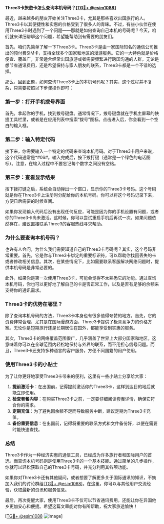 **Three3卡旅遊卡怎么查询本机号码？[[TG💪+ @esim1088](https://t.me/s/esim1088)]**

最近，越来越多的朋友开始关注Three3卡，尤其是那些喜欢出国旅行的人。Three3卡以其便捷性和实惠的价格受到了很多人的青睐。不过，有些小伙伴在使用Three3卡时遇到了一个问题——那就是如何查询自己本机的号码呢？今天，咱们就来详细聊聊这个问题，希望能帮助到有需要的朋友们。

首先，咱们先简单了解一下Three3卡。Three3卡是由一家国际知名的通信公司推出的预付费SIM卡，支持全球多个国家和地区的漫游服务。它的一大特色就是价格便宜、覆盖广，非常适合经常出国旅游或者需要频繁进行跨国沟通的人群。无论是想节省通讯费用，还是希望保持与家人朋友的联系，Three3卡都是一个不错的选择。

那么，回到正题，如何查询Three3卡上的本机号码呢？其实，这个过程并不复杂，只需要按照以下步骤操作即可：

### **第一步：打开手机拨号界面**
首先，拿起你的手机，找到拨号键盘。通常情况下，拨号键盘就在手机主屏幕的快捷工具栏里，或者是在应用列表中搜索“拨号”图标。点击进入后，你会看到一个空白的输入框。

### **第二步：输入特定代码**
接下来，你需要输入一个特定的代码来查询本机号码。对于Three3卡用户来说，这个代码通常是*#06#。输入完成后，按下拨打键（通常是一个绿色的电话图标）。注意，在输入过程中不要忘记每个数字之间没有空格。

### **第三步：查看显示结果**
按下拨打键之后，系统会自动弹出一个窗口，显示你的Three3卡号码。这个号码就是你在Three3卡上注册时分配给你的本机号码。你可以将这个号码记录下来，方便日后需要的时候查阅。

如果你发现输入代码后没有出现任何反应，可能是因为你的手机设置有问题，或者你的Three3卡尚未激活。这时候，你可以尝试重启手机后再试一次。如果问题依然存在，建议直接联系Three3的客服热线寻求帮助。

### **为什么要查询本机号码？**
也许有人会问，为什么我们需要知道自己的Three3卡号码呢？其实，这个号码非常重要。首先，它是你与Three3卡绑定的重要标识符，可以帮助你找回丢失的卡或者修改相关信息。其次，在某些情况下，比如需要联系客服解决网络问题时，提供本机号码是非常必要的。

此外，如果你是第一次使用Three3卡，可能会觉得不太熟悉它的功能。通过查询本机号码，你也可以更好地了解自己的卡是否正常工作，以及是否有足够的余额来支持你的通讯需求。

### **Three3卡的优势在哪里？**
除了查询本机号码的方法，Three3卡本身也有很多值得夸赞的地方。首先，它的资费非常合理，尤其是在国际漫游方面，Three3卡提供了极具竞争力的价格方案。无论你是短期旅行还是长期居住在国外，都能享受到实惠的服务。

其次，Three3卡的网络覆盖范围很广，几乎涵盖了世界上大部分国家和地区。这意味着你可以在全球范围内轻松地保持与外界的联系，而不用担心信号问题。而且，Three3卡还支持多种语言的客户服务，方便不同国籍的用户使用。

### **使用Three3卡的小贴士**
为了让你更好地享受Three3卡带来的便利，这里有一些小贴士分享给大家：

1. **提前激活卡**：在出国前，记得提前激活你的Three3卡，这样到达目的地后就能立即使用。
2. **检查套餐内容**：在购买Three3卡之前，一定要仔细阅读套餐详情，确保它符合你的需求。
3. **定期充值**：为了避免因余额不足而导致服务中断，建议定期为Three3卡充值。
4. **备份重要信息**：在出国前，记得将重要的联系方式和文件备份好，以便在需要时能快速查找。

### **总结**
Three3卡作为一种经济实惠的通信工具，已经成为许多旅行者和国际用户的首选。而查询本机号码则是使用Three3卡的一个基本技能。通过简单的几步操作，你就可以轻松获取自己的Three3卡号码，并充分利用其各项功能。

如果你对Three3卡还有其他疑问，或者想要了解更多关于国际通讯的知识，不妨加入我们的讨论群组[[TG💪+ @esim1088](https://t.me/s/esim1088)]。在这里，你可以与其他用户交流经验，获取最新的资讯和服务信息。

最后，再次提醒大家，使用Three3卡不仅可以节省通讯费用，还能让你在异国他乡更加安心和便捷。希望这篇文章能对你有所帮助，祝大家旅途愉快！

[[TG💪+ @esim1088](https://t.me/s/esim1088) ![Image](https://i.postimg.cc/4NQfJmqS/Snipaste-2025-05-13-00-14-12.png)]